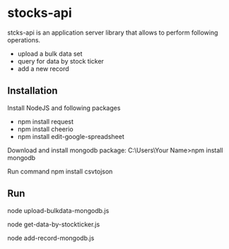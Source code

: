 # stocks-api

stcks-api is an application server library that allows to perform following operations.
- upload a bulk data set
- query for data by stock ticker
- add a new record

## Installation

Install NodeJS and following packages
- npm install request
- npm install cheerio
- npm install edit-google-spreadsheet

Download and install mongodb package:
C:\Users\Your Name>npm install mongodb

Run command
npm install csvtojson

## Run
node upload-bulkdata-mongodb.js

node get-data-by-stockticker.js

node add-record-mongodb.js
